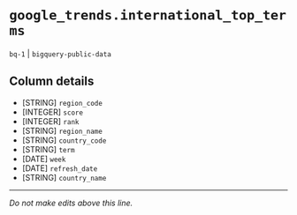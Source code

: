 # `google_trends.international_top_terms`
`bq-1` | `bigquery-public-data`

## Column details
* [STRING]    `region_code`
* [INTEGER]   `score`
* [INTEGER]   `rank`
* [STRING]    `region_name`
* [STRING]    `country_code`
* [STRING]    `term`
* [DATE]      `week`
* [DATE]      `refresh_date`
* [STRING]    `country_name`

-------------------------------------------------------------------------------
*Do not make edits above this line.*
